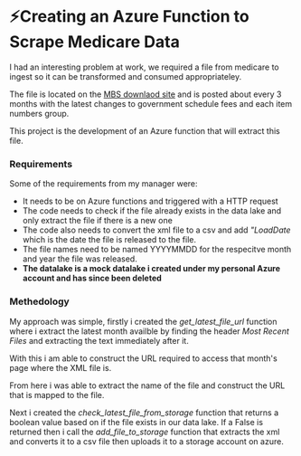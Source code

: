 # ⚡Creating an Azure Function to Scrape Medicare Data

I had an interesting problem at work, we required a file from medicare to ingest so it can be transformed and consumed appropriateley.

The file is located on the [MBS downlaod site](https://www.mbsonline.gov.au/internet/mbsonline/publishing.nsf/Content/downloads) and is posted about every 3 months with the latest changes to government schedule fees and each item numbers group.


This project is the development of an Azure function that will extract this file.

### Requirements

Some of the requirements from my manager were:
- It needs to be on Azure functions and triggered with a HTTP request
- The code needs to check if the file already exists in the data lake and only extract the file if there is a new one
- The code also needs to convert the xml file to a csv and add *"LoadDate* which is the date the file is released to the file.
- The file names need to be named YYYYMMDD for the respecitve month and year the file was released.
- **The datalake is a mock datalake i created under my personal Azure account and has since been deleted**

### Methedology

My approach was simple, firstly i created the *get_latest_file_url* function where i extract the latest month availble by finding the header *Most Recent Files* and extracting the text immediately after it.

With this i am able to construct the URL required to access that month's page where the XML file is.

From here i was able to extract the name of the file and construct the URL that is mapped to the file.


Next i created the *check_latest_file_from_storage* function that returns a boolean value based on if the file exists in our data lake. If a False is returned then i call the *add_file_to_storage* function that extracts the xml and converts it to a csv file then uploads it to a storage account on azure.


